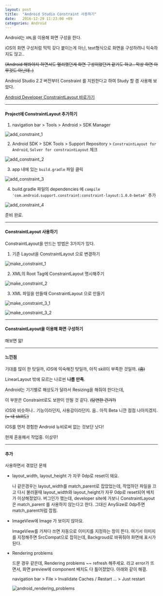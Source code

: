 ```yaml
---
layout: post
title:  "Android Studio Constraint 사용하기"
date:   2016-12-29 11:23:00 +09
categories: Android
---
```


Android는 `XML`을 이용해 화면 구성을 한다.

iOS의 화면 구성처럼 띡띡 갖다 붙이는게 아닌, text형식으로 화면을 구성하려니 익숙하지도 않고..

~~(Android 해봐야지 하면서도 멀리했던게 화면 구성이었던거 같기도 하고.. 막상 하면 아무것도 아닌데..)~~

Android Studio 2.2 버전부터 Constraint 를 지원한다고 하여 Study 할 겸 사용해 보았다.

[Android Developer ConstraintLayout 바로가기](https://developer.android.com/training/constraint-layout/index.html#add-a-constraint)

---

<h4> Project에 ConstraintLayout 추가하기 </h4>

1) navigation bar > Tools > Android > SDK Manager

![add_constraint_1](/assets/images/android_studio_constraint/add_constraint_1.png)

2) Android SDK > SDK Tools > Support Repository > `ConstraintLayout for Android`, `Solver for constraintLayout` 체크

![add_constraint_2](/assets/images/android_studio_constraint/add_constraint_2.png)

3) app 내에 있는 `build.gradle` 파일 클릭

![add_constraint_3](/assets/images/android_studio_constraint/add_constraint_3.png)

4) build.gradle 파일의 dependencies 에 `compile 'com.android.support.constraint:constraint-layout:1.0.0-beta4'` 추가

![add_constraint_4](/assets/images/android_studio_constraint/add_constraint_4.png)

준비 완료.

---

<h4> ConstraintLayout 사용하기 </h4>

ConstraintLayout을 만드는 방법은 3가지가 있다.

1) 기존 Layout을 ConstraintLayout 으로 변경하기

  ![make_constraint_1](/assets/images/android_studio_constraint/make_constraint_1.png)

2) XML의 Root Tag에 ConstraintLayout 명시해주기

  ![make_constraint_2](/assets/images/android_studio_constraint/make_constraint_2.png)

3) XML 파일을 만들때 ConstraintLayout 으로 만들기  

  ![make_constraint_3_1](/assets/images/android_studio_constraint/make_constraint_3_1.png)

  ![make_constraint_3_2](/assets/images/android_studio_constraint/make_constraint_3_2.png)

---

<h4> ConstraintLayout을 이용해 화면 구성하기 </h4>

해보면 앎!

---

<h4> 느낀점 </h4>

기대를 많이 한 탓일까, iOS에 익숙해진 탓일까, 아직 skill이 부족한 것일까. ~~(흠)~~

LinearLayout 밖에 모르는 나로썬 **나름 만족**.

Android는 기기별로 해상도가 달라서 Resizing을 해줘야 한다는데,

이 부분은 Constraint로도 보완이 안될 것 같다. ~~(당연한 건가?)~~

iOS와 비슷하나.. 기능이라던지, 사용감이라던지. 음.. 아직 Beta 니깐 점점 나아지겠지. ~~(+ 내 skill도)~~

iOS를 먼저 경험한 Android 뉴비로써 없는 것보단 낫다!

현재 혼용해서 작업중. 이상무!

---

<h4> 추가 </h4>

사용하면서 겪었던 문제

* layout_width, layout_height 가 자꾸 0dp로 reset이 돼요.

  나 같은경우는 layout_width를 match_parent로 잡았었는데, 작업하던 파일을 끄고 다시 불러올때 layout_width와 layout_height가 자꾸 0dp로 reset되어 배치가 이상해졌었다.
  버그인가 했는데, developer site에 가보니
  ConstraintLayout은 match_parent 를 사용하지 않는다고 한다.
  그대신 AnySize로 0dp주면 match_parent처럼 잡힘.

* ImageView에 Image 가 보이지 않아요.

  ImageView를 가져다 쓰면 자동으로 이미지를 지정하는 창이 뜬다. 여기서 이미지를 지정해주면 SrcCompat으로 잡히는데, Backgroud로 바꿔줘야 화면에 표시가 된다.

* Rendering problems

  드문 경우 같은데, Rendering problems ~~ refresh 해주세요. 라고 error가 뜨면서,
  화면 preview에 component 배치도 다 틀어졌었다. 아래와 같이 해결.

  navigation bar > File > Invalidate Caches / Restart ... > Just restart

  ![android_rendering_problems](/assets/images/android_studio_constraint/android_rendering_problems.png)
